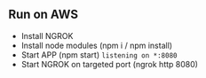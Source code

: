 ## Run on AWS

- Install NGROK
- Install node modules (npm i / npm install)
- Start APP (npm start) `listening on *:8080`
- Start NGROK on targeted port (ngrok http 8080)